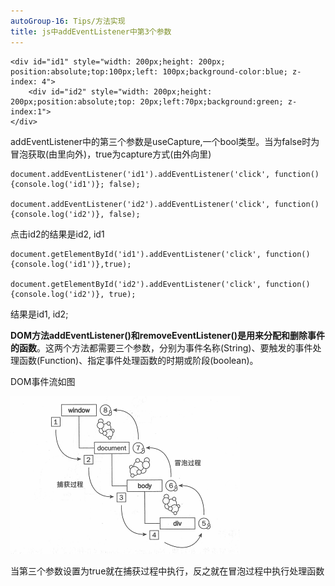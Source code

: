 ```yaml
---
autoGroup-16: Tips/方法实现
title: js中addEventListener中第3个参数
---
```


```
<div id="id1" style="width: 200px;height: 200px; position:absolute;top:100px;left: 100px;background-color:blue; z-index: 4">
    <div id="id2" style="width: 200px;height: 200px;position:absolute;top: 20px;left:70px;background:green; z-index:1">
</div>
```
addEventListener中的第三个参数是useCapture,一个bool类型。当为false时为冒泡获取(由里向外)，true为capture方式(由外向里)

```
document.addEventListener('id1').addEventListener('click', function() {console.log('id1')}; false);

document.addEventListener('id2').addEventListener('click', function() {console.log('id2')}, false);
```

点击id2的结果是id2, id1

```
document.getElementById('id1').addEventListener('click', function() {console.log('id1')},true);

document.getElementById('id2').addEventListener('click', function() {console.log('id2')}, true);
```
结果是id1, id2;

**DOM方法addEventListener()和removeEventListener()是用来分配和删除事件的函数**。这两个方法都需要三个参数，分别为事件名称(String)、要触发的事件处理函数(Function)、指定事件处理函数的时期或阶段(boolean)。

DOM事件流如图

![DOM事件流如图](./images/110857551929664.png)

当第三个参数设置为true就在捕获过程中执行，反之就在冒泡过程中执行处理函数

